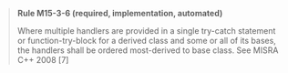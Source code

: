 > **Rule M15-3-6 (required, implementation, automated)**
>
> Where multiple handlers are provided in a single try-catch statement
> or function-try-block for a derived class and some or all of its bases,
> the handlers shall be ordered most-derived to base class.
> See MISRA C++ 2008 [7]
